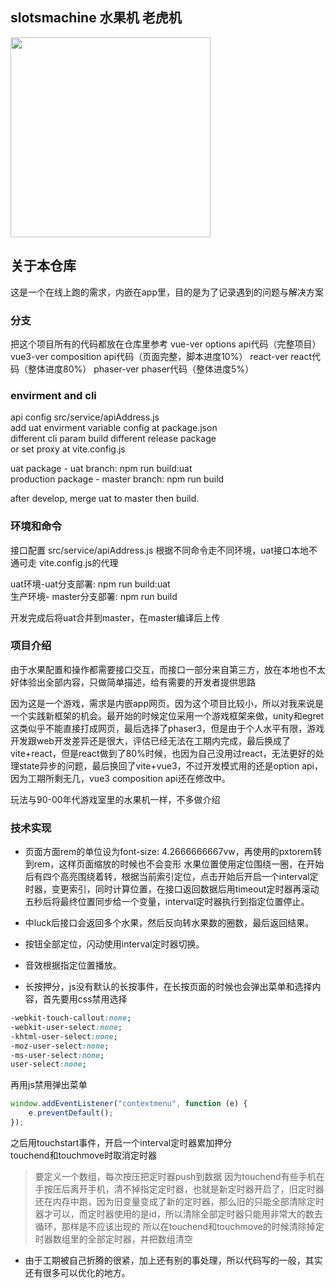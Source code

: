 ## slotsmachine 水果机 老虎机

<img src="https://github.com/slimeball/slotsmachine/blob/introduction/howtoplay.gif" width="320"/>

## 关于本仓库
这是一个在线上跑的需求，内嵌在app里，目的是为了记录遇到的问题与解决方案

### 分支
把这个项目所有的代码都放在仓库里参考
vue-ver options api代码（完整项目）
vue3-ver composition api代码（页面完整，脚本进度10%）
react-ver react代码（整体进度80%）
phaser-ver phaser代码（整体进度5%）

### envirment and cli
api config src/service/apiAddress.js    
add uat envirment variable config at package.json       
different cli param build different release package         
or set proxy at vite.config.js      

uat package - uat branch: npm run build:uat    
production package - master branch: npm run build   

after develop, merge uat to master then build.  

### 环境和命令
接口配置 src/service/apiAddress.js 根据不同命令走不同环境，uat接口本地不通可走 vite.config.js的代理   

uat环境-uat分支部署: npm run build:uat    
生产环境- master分支部署: npm run build   

开发完成后将uat合并到master，在master编译后上传   

### 项目介绍
由于水果配置和操作都需要接口交互，而接口一部分来自第三方，放在本地也不太好体验出全部内容，只做简单描述，给有需要的开发者提供思路

因为这是一个游戏，需求是内嵌app网页。因为这个项目比较小，所以对我来说是一个实践新框架的机会。最开始的时候定位采用一个游戏框架来做，unity和egret这类似乎不能直接打成网页，最后选择了phaser3，但是由于个人水平有限，游戏开发跟web开发差异还是很大，评估已经无法在工期内完成，最后换成了vite+react，但是react做到了80%时候，也因为自己没用过react，无法更好的处理state异步的问题，最后换回了vite+vue3，不过开发模式用的还是option api，因为工期所剩无几，vue3 composition api还在修改中。

玩法与90-00年代游戏室里的水果机一样，不多做介绍

### 技术实现
* 页面方面rem的单位设为font-size: 4.2666666667vw，再使用的pxtorem转到rem，这样页面缩放的时候也不会变形
水果位置使用定位围绕一圈，在开始后有四个高亮围绕着转，根据当前索引定位，点击开始后开启一个interval定时器，变更索引，同时计算位置，在接口返回数据后用timeout定时器再滚动五秒后将最终位置同步给一个变量，interval定时器执行到指定位置停止。

* 中luck后接口会返回多个水果，然后反向转水果数的圈数，最后返回结果。

* 按钮全部定位，闪动使用interval定时器切换。

* 音效根据指定位置播放。


* 长按押分，js没有默认的长按事件，在长按页面的时候也会弹出菜单和选择内容，首先要用css禁用选择
```css
-webkit-touch-callout:none;
-webkit-user-select:none;
-khtml-user-select:none;
-moz-user-select:none;
-ms-user-select:none;
user-select:none;
```
再用js禁用弹出菜单
```javascript
window.addEventListener("contextmenu", function (e) {
    e.preventDefault();
});
```
之后用touchstart事件，开启一个interval定时器累加押分         
touchend和touchmove时取消定时器     
> 要定义一个数组，每次按压把定时器push到数据
> 因为touchend有些手机在手按压后离开手机，清不掉指定定时器，也就是新定时器开启了，旧定时器还在内存中跑，因为旧变量变成了新的定时器，那么旧的只能全部清除定时器才可以，而定时器使用的是id，所以清除全部定时器只能用非常大的数去循环，那样是不应该出现的
> 所以在touchend和touchmove的时候清除掉定时器数组里的全部定时器，并把数组清空



* 由于工期被自己折腾的很紧，加上还有别的事处理，所以代码写的一般，其实还有很多可以优化的地方。
